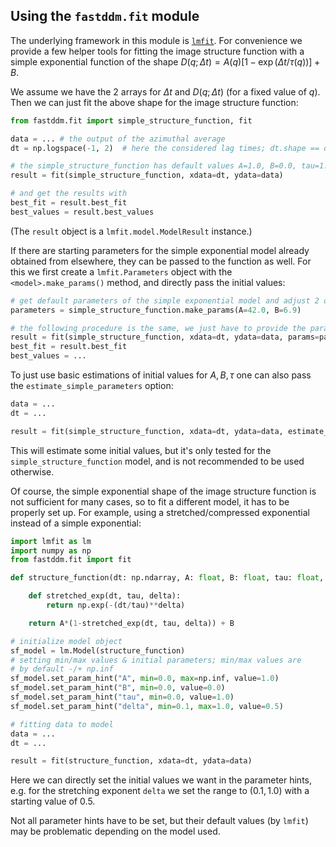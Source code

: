 ## Using the `fastddm.fit` module

The underlying framework in this module is [`lmfit`](https://lmfit.github.io//lmfit-py/). For convenience we provide a few helper tools for fitting the image structure function with a simple exponential function of the shape $D(q;\Delta t) = A(q)\left[1-\exp(\Delta t/\tau(q))\right] + B$.

We assume we have the 2 arrays for $\Delta t$ and $D(q;\Delta t)$ (for a fixed value of $q$). Then we can just fit the above shape for the image structure function:
```python
from fastddm.fit import simple_structure_function, fit

data = ... # the output of the azimuthal average
dt = np.logspace(-1, 2)  # here the considered lag times; dt.shape == data.shape

# the simple_structure_function has default values A=1.0, B=0.0, tau=1.0
result = fit(simple_structure_function, xdata=dt, ydata=data)

# and get the results with
best_fit = result.best_fit
best_values = result.best_values
```

(The `result` object is a `lmfit.model.ModelResult` instance.)

If there are starting parameters for the simple exponential model already obtained from elsewhere, they can be passed to the function as well. For this we first create a `lmfit.Parameters` object with the `<model>.make_params()` method, and directly pass the initial values:
```python
# get default parameters of the simple exponential model and adjust 2 of the initial starting values
parameters = simple_structure_function.make_params(A=42.0, B=6.9)

# the following procedure is the same, we just have to provide the params option
result = fit(simple_structure_function, xdata=dt, ydata=data, params=parameters)
best_fit = result.best_fit
best_values = ...
```

To just use basic estimations of initial values for $A, B, \tau$ one can also pass the `estimate_simple_parameters` option:
```python
data = ...
dt = ...

result = fit(simple_structure_function, xdata=dt, ydata=data, estimate_simple_parameters=True)
```
This will estimate some initial values, but it's only tested for the `simple_structure_function` model, and is not recommended to be used otherwise.

Of course, the simple exponential shape of the image structure function is not sufficient for many cases, so to fit a different model, it has to be properly set up. For example, using a stretched/compressed exponential instead of a simple exponential:
```python
import lmfit as lm
import numpy as np
from fastddm.fit import fit

def structure_function(dt: np.ndarray, A: float, B: float, tau: float, delta: float) -> np.ndarray:

    def stretched_exp(dt, tau, delta):
        return np.exp(-(dt/tau)**delta)

    return A*(1-stretched_exp(dt, tau, delta)) + B

# initialize model object
sf_model = lm.Model(structure_function)
# setting min/max values & initial parameters; min/max values are
# by default -/+ np.inf
sf_model.set_param_hint("A", min=0.0, max=np.inf, value=1.0)
sf_model.set_param_hint("B", min=0.0, value=0.0)
sf_model.set_param_hint("tau", min=0.0, value=1.0)
sf_model.set_param_hint("delta", min=0.1, max=1.0, value=0.5)

# fitting data to model
data = ...
dt = ...

result = fit(structure_function, xdata=dt, ydata=data)
```
Here we can directly set the initial values we want in the parameter hints, e.g. for the stretching exponent `delta` we set the range to $(0.1, 1.0)$ with a starting value of $0.5$.

Not all parameter hints have to be set, but their default values (by `lmfit`) may be problematic depending on the model used.
